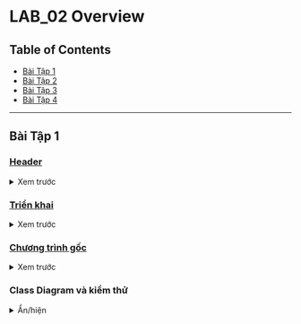 # LAB_02 Overview

## Table of Contents
- [Bài Tập 1](#bài-tập-1)
- [Bài Tập 2](#bài-tập-2)
- [Bài Tập 3](#bài-tập-3)
- [Bài Tập 4](#bài-tập-4)

---

## Bài Tập 1
### [Header](https://github.com/zr0x8/IT002.P22/tree/main/LAB_02/1/Header/Date.h)
<details>
<summary>Xem trước</summary>
  
```cpp
#pragma once
class Date
{
	private:
		int iNgay;
		int iThang;
		int iNam;
	public:
		Date();
		Date(int iNgay, int iThang, int iNam);
		Date(const Date& d);
		~Date();
		//getters
		void Nhap();
		void Xuat() const;
		//misc
		Date NgayThangNamTiepTheo();
		//op overload
		Date& operator=(const Date& d);
};
```

</details>

### [Triển khai](https://github.com/zr0x8/IT002.P22/tree/main/LAB_02/1/Implementation/Date.cpp)
<details>
<summary>Xem trước</summary>
  
```cpp
#include "Date.h"

#include <iostream>

Date::Date() : iNgay(1), iThang(1), iNam(1970) {};
Date::Date(int Ngay, int Thang, int Nam) : iNgay(Ngay), iThang(Thang), iNam(Nam) {};
Date::Date(const Date& other) : iNgay(other.iNgay), iThang(other.iThang), iNam(other.iNam) {};
Date::~Date() {};

void Date::Nhap() {
	char holder;
	std::cout << "Nhap ngay thang nam cua ban (dd mm yyyy): ";
	std::cin >> iNgay >> holder >> iThang >> holder >> iNam;
	std::cout << "Ngay thang nam da nhap: " << iNgay << holder << iThang << holder << iNam << '\n';
}

void Date::Xuat() const {
	std::cout << "Ngay thang nam da nhap: " << iNgay << '/' << iThang << '/' << iNam << '\n';
}

Date& Date::operator=(const Date& other) {
	if (this != &other) {
		iNgay = other.iNgay;
		iThang = other.iThang;
		iNam = other.iNam;
	}
	return *this;
}

Date Date::NgayThangNamTiepTheo() {
	int SoNgayTrongThang[] = { 0, 31, 28, 31, 30, 31, 30, 31, 31, 30, 31, 30, 31 };
	if (iNam % 4 == 0 && iNam % 100 != 0 || iNam % 400 == 0) {
		SoNgayTrongThang[2] = 29;
	}
	Date mai = *this;
	if (iNgay < SoNgayTrongThang[iThang]) {
		mai.iNgay++;
	} else {
		mai.iNgay = 1;
		if (iThang < 12) {
			mai.iThang++;
		} else {
			mai.iThang = 1;
			mai.iNam++;
		}
	}
	return mai;
}
```
</details>

### [Chương trình gốc](https://github.com/zr0x8/IT002.P22/tree/main/LAB_02/1/LAB_02_BT1.cpp)
<details>
<summary>Xem trước</summary>
  
```cpp
#include "Date.h"

#include <iostream>

int main() {
	Date hehe; //chua thong tin nguoi dung nhap
	hehe.Nhap();
	std::cout << "Ngay tiep theo la: ";
	hehe.NgayThangNamTiepTheo().Xuat();
	std::cout << "Bye bye\n";
	return 0;
}
```

</details>

### Class Diagram và kiểm thử
<details>
<summary>Ẩn/hiện</summary>
  
![Không tải được](1/Misc/UML_and_test.png)

</details>
